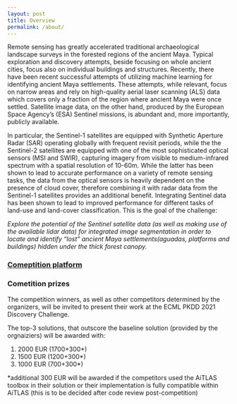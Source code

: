 ```yaml
---
layout: post
title: Overview
permalink: /about/
---
```


Remote sensing has greatly accelerated traditional archaeological landscape surveys in the forested regions of the ancient Maya. Typical exploration and discovery attempts, beside focusing on whole ancient cities, focus also on individual buildings and structures. Recently, there have been recent successful attempts of utilizing machine learning for  identifying ancient Maya settlements. These attempts, while relevant, focus on narrow areas and rely on high-quality aerial laser scanning (ALS) data which covers only a fraction of the region where ancient Maya were once settled. Satellite image data, on the other hand,  produced by the European Space Agency’s (ESA) Sentinel missions, is abundant and, more importantly, publicly available. 

In particular, the Sentinel-1 satellites  are equipped with Synthetic Aperture Radar (SAR) operating globally with frequent revisit periods, while the the Sentinel-2 satellites are equipped with one of the most sophisticated optical sensors (MSI and SWIR), capturing imagery from visible to medium-infrared spectrum with a spatial resolution of 10-60m. While the latter has been shown to lead to accurate performance on a variety of remote sensing tasks, the data from the optical sensors is heavily dependent on the presence of cloud cover, therefore combining it with  radar data from the Sentinel-1 satellites provides an additional benefit. Integrating  Sentinel data has been shown to lead to improved performance for different tasks of land-use and land-cover classification. This is the goal of the challenge: 

*Explore the potential of the Sentinel satellite data (as well as making use of the available lidar data) for integrated image segmentation in order to locate and identify “lost” ancient Maya settlements(aguadas, platforms and buildings) hidden under the thick forest canopy.*

### [Comeptition platform](https://competitions.codalab.org/competitions/30429)


### Cometition prizes

The competition winners, as well as other competitors determined by the organizers, will be invited to present their work at the ECML PKDD 2021 Discovery Challenge.

The top-3 solutions, that outscore the baseline solution (provided by the orgnaiziers) will be awarded with:

1. 2000 EUR (1700+300*)
2. 1500 EUR (1200+300*)
3. 1000 EUR (700+300*)

\*additional 300 EUR will be awarded if the competitors used the AiTLAS toolbox in their solution or their implementation is fully compatible within AiTLAS (this is to be decided after code review post-competition)



